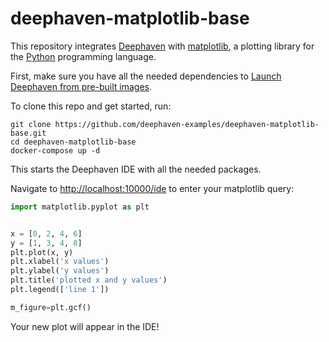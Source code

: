 # deephaven-matplotlib-base


This repository integrates [Deephaven](https://deephaven.io/) with [matplotlib](https://matplotlib.org/), a plotting library for the [Python](https://www.python.org/) programming language.

First, make sure you have all the needed dependencies to [Launch Deephaven from pre-built images](https://deephaven.io/core/docs/tutorials/quickstart/).

To clone this repo and get started, run:

```
git clone https://github.com/deephaven-examples/deephaven-matplotlib-base.git
cd deephaven-matplotlib-base
docker-compose up -d
```

This starts the Deephaven IDE with all the needed packages.

Navigate to [http://localhost:10000/ide](http://localhost:10000/ide) to enter your matplotlib query:

```python
import matplotlib.pyplot as plt


x = [0, 2, 4, 6]
y = [1, 3, 4, 8]
plt.plot(x, y)
plt.xlabel('x values')
plt.ylabel('y values')
plt.title('plotted x and y values')
plt.legend(['line 1'])

m_figure=plt.gcf()
```

Your new plot will appear in the IDE!
